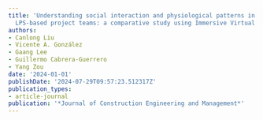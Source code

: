 ```yaml
---
title: 'Understanding social interaction and physiological patterns in Non-Lean and
  LPS-based project teams: a comparative study using Immersive Virtual Reality'
authors:
- Canlong Liu
- Vicente A. González
- Gaang Lee
- Guillermo Cabrera-Guerrero
- Yang Zou
date: '2024-01-01'
publishDate: '2024-07-29T09:57:23.512317Z'
publication_types:
- article-journal
publication: '*Journal of Construction Engineering and Management*'
---
```

